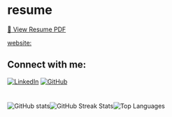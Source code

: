 # resume
[📄 View Resume PDF](https://github.com/rahnamazahra/resume/blob/main/Resume.pdf)

[website:](https://zrahnama.ir/)

## Connect with me:
[![LinkedIn](https://img.shields.io/badge/LinkedIn-%230077B5?logo=linkedin&logoColor=white)](https://linkedin.com/in/zahrarahnama) 
[![GitHub](https://img.shields.io/badge/GitHub-%23181717?logo=github&logoColor=white)](https://github.com/rahnamazahra)


#
<img src="https://github-readme-stats.vercel.app/api?username=rahnamazahra&show_icons=true&theme=radical" alt="GitHub stats" /><img src="https://github-readme-streak-stats.herokuapp.com/?user=rahnamazahra&theme=dark&hide_border=true" alt="GitHub Streak Stats" /><img src="https://github-readme-stats.vercel.app/api/top-langs/?username=rahnamazahra&theme=dark&hide_border=true&layout=compact" alt="Top Languages">












